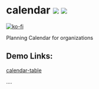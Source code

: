 # calendar <img src="https://visitor-badge.glitch.me/badge?page_id=jsupa.xcalendar"> <img src="https://wakatime.com/badge/github/jsupa/calendar.svg">

[![ko-fi](https://ko-fi.com/img/githubbutton_sm.svg)](https://ko-fi.com/Y8Y246Y0V)

Planning Calendar for organizations

## Demo Links:
<a href="https://creepy-corp.eu/git/jsupa/calendar/demo/calendar-table/">calendar-table</a>

....
